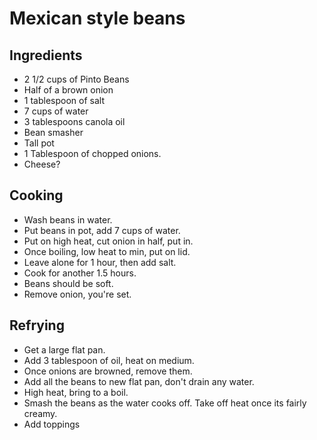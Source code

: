 # Mexican style beans

## Ingredients

- 2 1/2 cups of Pinto Beans
- Half of a brown onion
- 1 tablespoon of salt
- 7 cups of water
- 3 tablespoons canola oil
- Bean smasher
- Tall pot
- 1 Tablespoon of chopped onions.
- Cheese?

## Cooking

- Wash beans in water.
- Put beans in pot, add 7 cups of water.
- Put on high heat, cut onion in half, put in.
- Once boiling, low heat to min, put on lid.
- Leave alone for 1 hour, then add salt.
- Cook for another 1.5 hours.
- Beans should be soft.
- Remove onion, you're set.

## Refrying

- Get a large flat pan.
- Add 3 tablespoon of oil, heat on medium.
- Once onions are browned, remove them.
- Add all the beans to new flat pan, don't drain any water.
- High heat, bring to a boil.
- Smash the beans as the water cooks off. Take off heat once its fairly creamy.
- Add toppings

